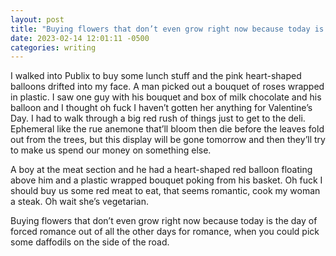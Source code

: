 ```yaml
---
layout: post
title: "Buying flowers that don’t even grow right now because today is the day of forced romance out of all the other days for romance, when you could pick some daffodils on the side of the road"
date: 2023-02-14 12:01:11 -0500
categories: writing
---
```


I walked into Publix to buy some lunch stuff and the pink heart-shaped balloons drifted into my face. A man picked out a bouquet of roses wrapped in plastic. I saw one guy with his bouquet and box of milk chocolate and his balloon and I thought oh fuck I haven’t gotten her anything for Valentine’s Day. I had to walk through a big red rush of things just to get to the deli. Ephemeral like the rue anemone that’ll bloom then die before the leaves fold out from the trees, but this display will be gone tomorrow and then they’ll try to make us spend our money on something else. 

A boy at the meat section and he had a heart-shaped red balloon floating above him and a plastic wrapped bouquet poking from his basket. Oh fuck I should buy us some red meat to eat, that seems romantic, cook my woman a steak. Oh wait she’s vegetarian.

Buying flowers that don’t even grow right now because today is the day of forced romance out of all the other days for romance, when you could pick some daffodils on the side of the road.
